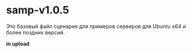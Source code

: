 # samp-v1.0.5
Это базовый файл сценария для примеров серверов для Ubuntu x64 и более поздних версий.

**in upload**
